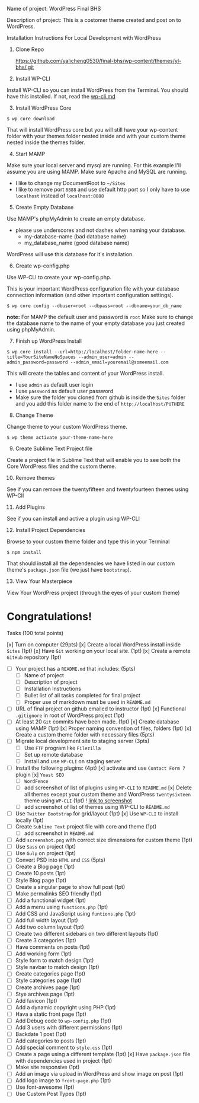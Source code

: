  Name of project: WordPress Final BHS 

 Description of project: This is a costomer theme created and post on to WordPress.

 Installation Instructions For Local Development with WordPress

 1. Clone Repo 
    
    https://github.com/yalicheng0530/final-bhs/wp-content/themes/yl-bhs/.git

2. Install WP-CLI

Install WP-CLI so you can install WordPress from the Terminal. You should have this installed. If not, read the [wp-cli.md](https://github.com/kingluddite/web-dev-notes/blob/master/wordpress/wp-cli.md)

3. Install WordPress Core

```
$ wp core download
```

That will install WordPress core but you will still have your wp-content folder with your themes folder nested inside and with your custom theme nested inside the themes folder.

4. Start MAMP

Make sure your local server and mysql are running. For this example I'll assume you are using MAMP. Make sure Apache and MySQL are running.

* I like to change my DocumentRoot to `~/Sites`
* I like to remove port `8888` and use default http port so I only have to use `localhost` instead of ``localhost:8888``

5. Create Empty Database

Use MAMP's phpMyAdmin to create an empty database.

* please use underscores and not dashes when naming your database.
    - my-database-name (bad database name)
    - my_database_name (good database name)

WordPress will use this database for it's installation.

6. Create wp-config.php

Use WP-CLI to create your wp-config.php.

This is your important WordPress configuration file with your database connection information (and other important configuration settings).

```
$ wp core config --dbuser=root --dbpass=root --dbname=your_db_name
```

**note:** For MAMP the default user and password is `root`
Make sure to change the database name to the name of your empty database you just created using phpMyAdmin.

7. Finish up WordPress Install

```
$ wp core install --url=http://localhost/folder-name-here --title=YourSiteNameNoSpaces --admin_user=admin --admin_password=password --admin_email=youremail@someemail.com
```

This will create the tables and content of your WordPress install.
* I use `admin` as default user login
* I use `password` as default user password
* Make sure the folder you cloned from github is inside the `Sites` folder and you add this folder name to the end of `http://localhost/PUTHERE`

8. Change Theme

Change theme to your custom WordPress theme.

```
$ wp theme activate your-theme-name-here
```

9. Create Sublime Text Project file

Create a project file in Sublime Text that will enable you to see both the Core WordPress files and the custom theme.

10. Remove themes

See if you can remove the twentyfifteen and twentyfourteen themes using WP-ClI

11. Add Plugins

See if you can install and active a plugin using WP-CLI

12. Install Project Dependencies

Browse to your custom theme folder and type this in your Terminal

```
$ npm install
```

That should install all the dependencies we have listed in our custom theme's `package.json` file (we just have `bootstrap`).

13. View Your Masterpiece

View Your WordPress project (through the eyes of your custom theme)

# Congratulations!

Tasks (100 total points)


 [x]  Turn on computer (29pts)
 [x] Create a local WordPress install inside `Sites` (1pt)
 [x] Have `Git` working on your local site. (1pt)
 [x] Create a remote `GitHub` repository (1pt)
* [ ] Your project has a `README.md` that includes: (5pts)
    * [ ] Name of project
    * [ ] Description of project
    * [ ] Installation Instructions
    * [ ] Bullet list of all tasks completed for final project
    * [ ] Proper use of markdown must be used in `README.md`
* [ ] URL of final project on github emailed to instructor (1pt)
 [x] Functional `.gitignore` in root of WordPress project (1pt)
* [ ] At least 20 `Git` commits have been made. (1pt)
 [x] Create database using MAMP (1pt)
 [x] Proper naming convention of files, folders (1pt)
 [x] Create a custom theme folder with necessary files (5pts)
* [ ] Migrate local development site to staging server (3pts)
    * [ ] Use `FTP` program like `Filezilla`
    * [ ] Set up remote database
    * [ ] Install and use `WP-CLI` on staging server
* [ ] Install the following plugins: (4pt)
     [x] activate and use `Contact Form 7` plugin
     [x] `Yoast SEO`
    * [ ] `WordFence`
    * [ ] add screenshot of list of plugins using `WP-CLI` to `README.md`
 [x] Delete all themes except your custom theme and WordPress `twentysixteen` theme using `WP-CLI` (1pt)
 ! [link to screenshot](https://i.imgur.com/dEQjwUa.png)
    * [ ] add screenshot of list of themes using WP-CLI to `README.md`
* [ ] Use `Twitter Bootstrap` for grid/layout (1pt)
 [x] Use `WP-CLI` to install locally (1pt)
* [ ] Create `Sublime Text` project file with core and theme (1pt)
   * [ ] add screenshot in `README.md`
* [ ] Add `screenshot.png` with correct size dimensions for custom theme (1pt)
* [ ] Use `Sass` on project (1pt)
* [ ] Use `Gulp` on project (1pt)
* [ ] Convert PSD into `HTML` and `CSS` (5pts)
* [ ] Create a Blog page (1pt)
* [ ] Create 10 posts (1pt)
* [ ] Style Blog page (1pt)
* [ ] Create a singular page to show full post (1pt)
* [ ] Make permalinks SEO friendly (1pt)
* [ ] Add a functional widget (1pt) 
* [ ] Add a menu using `functions.php` (1pt)
* [ ] Add CSS and JavaScript using `funtions.php` (1pt)
* [ ] Add full width layout (1pt)
* [ ] Add two column layout (1pt)
* [ ] Create two different sidebars on two different layouts (1pt)
* [ ] Create 3 categories (1pt)
* [ ] Have comments on posts (1pt)
* [ ] Add working form (1pt)
* [ ] Style form to match design (1pt)
* [ ] Style navbar to match design (1pt)
* [ ] Create categories page (1pt)
* [ ] Style categories page (1pt)
* [ ] Create archives page (1pt)
* [ ] Stye archives page (1pt)
* [ ] Add favicon (1pt)
* [ ] Add a dynamic copyright using PHP (1pt)
* [ ] Hava a static front page (1pt)
* [ ] Add Debug code to `wp-config.php` (1pt)
* [ ] Add 3 users with different permissions (1pt)
* [ ] Backdate 1 post (1pt)
* [ ] Add categories to posts (1pt)
* [ ] Add special comment to `style.css` (1pt)
* [ ] Create a page using a different template (1pt)
 [x] Have `package.json` file with dependencies used in project (1pt)
* [ ] Make site responsive (1pt)
* [ ] Add an image via upload in WordPress and show image on post (1pt)
* [ ] Add logo image to `front-page.php` (1pt)
* [ ] Use font-awesome (1pt)
* [ ] Use Custom Post Types (1pt)
